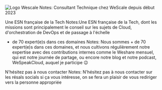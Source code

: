 <!-- .slide: data-background-color="white" -->
<img
    data-src="assets/wescale.png"
    alt="Logo Wescale"
/>
Notes: Consultant Technique chez WeScale depuis début 2023


<!-- .slide: data-background-image="assets/wescale-cloud-advisor.png" data-background-size="contain" data-background-color="white" -->
Une ESN française de la Tech <!-- .element: class="stroke" -->
Notes:Une ESN française de la Tech, dont les missions sont principalement le
conseil sur les sujets de Cloud, d'orchestration de DevOps et de passage
à l'échelle


<!-- .slide: data-background-image="assets/wescale-nous-rejoindre.png" data-background-size="contain" data-background-color="white" -->
+ de 70 expert(e)s dans ces domaines <!-- .element: class="stroke" -->
Notes: Nous sommes + de 70 expert(e)s dans ces domaines, et nous cultivons
régulièrement notre expertise avec des contributions internes comme le Weshare
mensuel, qui est notre journée de partage, ou encore notre blog et notre
podcast, WeSpeakCloud, auquel je participe 😉


<!-- .slide: data-background-image="assets/wescale-nous-contacter.png" data-background-size="contain" data-background-color="white" -->
N'hésitez pas à nous contacter <!-- .element: class="stroke" -->
Notes: N'hésitez pas à nous contacter sur les résals socials si ça vous
intéresse, on se fera un plaisir de vous rediriger vers la personne appropriée
